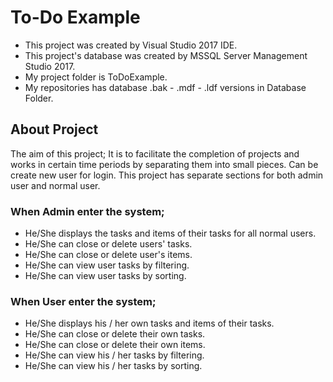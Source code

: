 # To-Do Example
* This project was created by Visual Studio 2017 IDE. 
* This project's database was created by MSSQL Server Management Studio 2017. 
* My project folder is ToDoExample.
* My repositories has database .bak - .mdf - .ldf versions in Database Folder. 

## About Project

The aim of this project; It is to facilitate the completion of projects and works in certain time periods by separating them into small pieces. Can be create new user for login. This project has separate sections for both admin user and normal user.


### When Admin enter the system;

* He/She displays the tasks and items of their tasks for all normal users.
* He/She can close or delete users' tasks.
* He/She can close or delete user's items.
* He/She can view user tasks by filtering.
* He/She can view user tasks by sorting.

### When User enter the system;

* He/She displays his / her own tasks and items of their tasks.
* He/She can close or delete their own tasks.
* He/She can close or delete their own items.
* He/She can view his / her tasks by filtering.
* He/She can view his / her tasks by sorting.